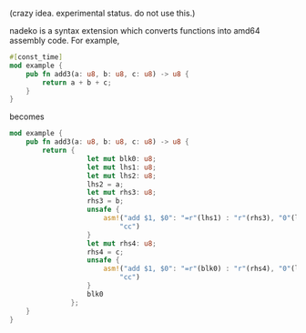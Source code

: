 (crazy idea. experimental status. do not use this.)

nadeko is a syntax extension which converts functions into amd64 assembly code.
For example,

```rust
#[const_time]
mod example {
    pub fn add3(a: u8, b: u8, c: u8) -> u8 {
        return a + b + c;
    }
}
```

becomes


```rust
mod example {
    pub fn add3(a: u8, b: u8, c: u8) -> u8 {
        return {
                   let mut blk0: u8;
                   let mut lhs1: u8;
                   let mut lhs2: u8;
                   lhs2 = a;
                   let mut rhs3: u8;
                   rhs3 = b;
                   unsafe {
                       asm!("add $1, $0": "=r"(lhs1) : "r"(rhs3), "0"(lhs2) :
                           "cc")
                   }
                   let mut rhs4: u8;
                   rhs4 = c;
                   unsafe {
                       asm!("add $1, $0": "=r"(blk0) : "r"(rhs4), "0"(lhs1) :
                           "cc")
                   }
                   blk0
               };
    }
}
```
